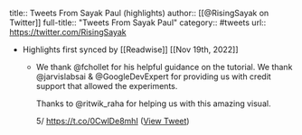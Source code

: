 title:: Tweets From Sayak Paul (highlights)
author:: [[@RisingSayak on Twitter]]
full-title:: "Tweets From Sayak Paul"
category:: #tweets
url:: https://twitter.com/RisingSayak

- Highlights first synced by [[Readwise]] [[Nov 19th, 2022]]
	- We thank @fchollet for his helpful guidance on the tutorial. We thank @jarvislabsai & @GoogleDevExpert for providing us with credit support that allowed the experiments. 
	  
	  Thanks to @ritwik_raha for helping us with this amazing visual.
	  
	  5/ https://t.co/0CwlDe8mhI ([View Tweet](https://twitter.com/RisingSayak/status/1515918429743874048))